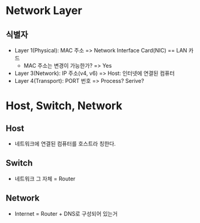 # Network Layer

## 식별자

- Layer 1(Physical): MAC 주소 => Network Interface Card(NIC) == LAN 카드
  - MAC 주소는 변경이 가능한가? => Yes
- Layer 3(Network): IP 주소(v4, v6) => Host: 인터넷에 연결된 컴퓨터
- Layer 4(Transport): PORT 번호 => Process? Serive?

# Host, Switch, Network

## Host

- 네트워크에 연결된 컴퓨터를 호스트라 칭한다.

## Switch

- 네트워크 그 자체 = Router

## Network

- Internet = Router + DNS로 구성되어 있는거
